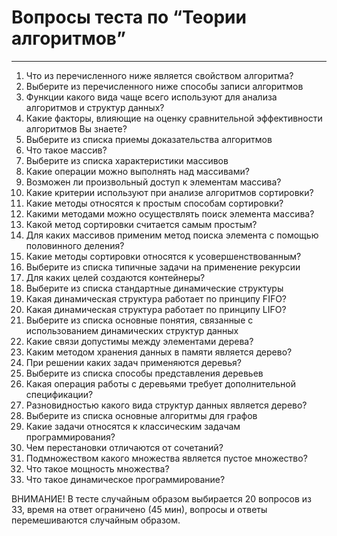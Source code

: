 # Вопросы теста по “Теории алгоритмов”

----------
1. Что из перечисленного ниже является свойством алгоритма?
2. Выберите из перечисленного ниже способы записи алгоритмов
3. Функции какого вида чаще всего используют для анализа алгоритмов и структур данных?
4. Какие факторы, влияющие на оценку сравнительной эффективности алгоритмов Вы знаете?
5. Выберите из списка приемы доказательства алгоритмов
6. Что такое массив?
7. Выберите из списка характеристики массивов
8. Какие операции можно выполнять над массивами?
9. Возможен ли произвольный доступ к элементам массива?
10. Какие критерии используют при анализе алгоритмов сортировки?
11. Какие методы относятся к простым способам сортировки?
12. Какими методами можно осуществлять поиск элемента массива?
13. Какой метод сортировки считается самым простым?
14. Для каких массивов применим метод поиска элемента с помощью половинного деления?
15. Какие методы сортировки относятся к усовершенствованным?
16. Выберите из списка типичные задачи на применение рекурсии
17. Для каких целей создаются контейнеры?
18. Выберите из списка стандартные динамические структуры
19. Какая динамическая структура работает по принципу FIFO?
20. Какая динамическая структура работает по принципу LIFO?
21. Выберите из списка основные понятия, связанные с использованием динамических структур данных
22. Какие связи допустимы между элементами дерева?
23. Каким методом хранения данных в памяти является дерево?
24. При решении каких задач применяются деревья?
25. Выберите из списка способы представления деревьев
26. Какая операция работы с деревьями требует дополнительной спецификации?
27. Разновидностью какого вида структур данных является дерево?
28. Выберите из списка основные алгоритмы для графов
29. Какие задачи относятся к классическим задачам программирования?
30. Чем перестановки отличаются от сочетаний?
31. Подмножеством какого множества является пустое множество?
32. Что такое мощность множества?
33. Что такое динамическое программирование?

ВНИМАНИЕ! В тесте случайным образом выбирается 20 вопросов из 33, время на ответ ограничено (45 мин), вопросы и ответы перемешиваются случайным образом.

